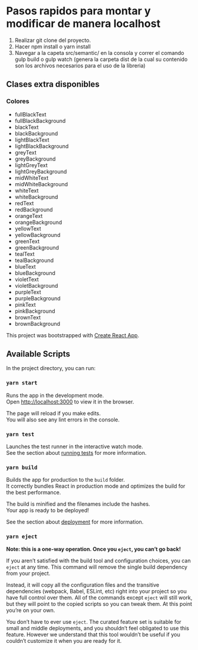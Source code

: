 # Pasos rapidos para montar y modificar de manera localhost
1. Realizar git clone del proyecto.
2. Hacer npm install o yarn install
3. Navegar a la capeta src/semantic/ en la consola y correr el comando gulp build o gulp watch (genera la carpeta dist de la cual su contenido son los archivos necesarios para el uso de la libreria)

## Clases extra disponibles
### Colores
- fullBlackText
- fullBlackBackground
- blackText
- blackBackground
- lightBlackText
- lightBlackBackground
- greyText
- greyBackground
- lightGreyText
- lightGreyBackground
- midWhiteText
- midWhiteBackground
- whiteText
- whiteBackground
- redText
- redBackground
- orangeText
- orangeBackground
- yellowText
- yellowBackground
- greenText
- greenBackground
- tealText
- tealBackground
- blueText
- blueBackground
- violetText
- violetBackground
- purpleText
- purpleBackground
- pinkText
- pinkBackground
- brownText
- brownBackground


This project was bootstrapped with [Create React App](https://github.com/facebook/create-react-app).

## Available Scripts

In the project directory, you can run:

### `yarn start`

Runs the app in the development mode.<br />
Open [http://localhost:3000](http://localhost:3000) to view it in the browser.

The page will reload if you make edits.<br />
You will also see any lint errors in the console.

### `yarn test`

Launches the test runner in the interactive watch mode.<br />
See the section about [running tests](https://facebook.github.io/create-react-app/docs/running-tests) for more information.

### `yarn build`

Builds the app for production to the `build` folder.<br />
It correctly bundles React in production mode and optimizes the build for the best performance.

The build is minified and the filenames include the hashes.<br />
Your app is ready to be deployed!

See the section about [deployment](https://facebook.github.io/create-react-app/docs/deployment) for more information.

### `yarn eject`

**Note: this is a one-way operation. Once you `eject`, you can’t go back!**

If you aren’t satisfied with the build tool and configuration choices, you can `eject` at any time. This command will remove the single build dependency from your project.

Instead, it will copy all the configuration files and the transitive dependencies (webpack, Babel, ESLint, etc) right into your project so you have full control over them. All of the commands except `eject` will still work, but they will point to the copied scripts so you can tweak them. At this point you’re on your own.

You don’t have to ever use `eject`. The curated feature set is suitable for small and middle deployments, and you shouldn’t feel obligated to use this feature. However we understand that this tool wouldn’t be useful if you couldn’t customize it when you are ready for it. 

